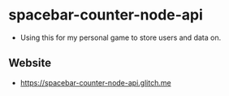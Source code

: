 # spacebar-counter-node-api
- Using this for my personal game to store users and data on.
## Website
- https://spacebar-counter-node-api.glitch.me
